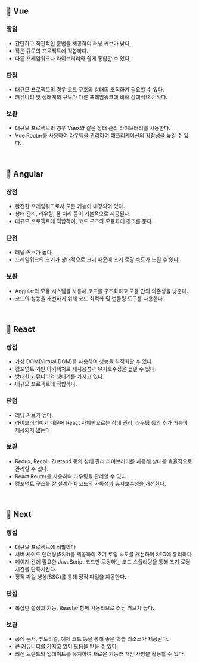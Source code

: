## 📌 Vue
### 장점
- 간단하고 직관적인 문법을 제공하여 러닝 커브가 낮다.
- 작은 규모의 프로젝트에 적합하다.
- 다른 프레임워크나 라이브러리와 쉽게 통합할 수 있다.
### 단점
- 대규모 프로젝트의 경우 코드 구조와 상태의 조직화가 필요할 수 있다.
- 커뮤니티 및 생태계의 규모가 다른 프레임워크에 비해 상대적으로 작다.
### 보완
- 대규모 프로젝트의 경우 Vuex와 같은 상태 관리 라이브러리를 사용한다.
- Vue Router를 사용하여 라우팅을 관리하여 애플리케이션의 확장성을 높일 수 있다.

<br />

## 📌 Angular
### 장점
- 완전한 프레임워크로서 모든 기능이 내장되어 있다.
- 상태 관리, 라우팅, 폼 처리 등이 기본적으로 제공된다.
- 대규모 프로젝트에 적합하며, 코드 구조와 모듈화에 강조를 둔다.
### 단점
- 러닝 커브가 높다.
- 프레임워크의 크기가 상대적으로 크기 때문에 초기 로딩 속도가 느릴 수 있다.
### 보완
- Angular의 모듈 시스템을 사용해 코드를 구조화하고 모듈 간의 의존성을 낮춘다.
- 코드의 성능을 개선하기 위해 코드 최적화 및 번들링 도구를 사용한다.

<br />

## 📌 React
### 장점
- 가상 DOM(Virtual DOM)을 사용하여 성능을 최적화할 수 있다.
- 컴포넌트 기반 아키텍처로 재사용성과 유지보수성을 높일 수 있다.
- 방대한 커뮤니티와 생태계를 가지고 있다.
- 대규모 프로젝트에 적합하다.
### 단점
- 러닝 커브가 높다.
- 라이브러리이기 때문에 React 자체만으로는 상태 관리, 라우팅 등의 추가 기능이 제공되지 않는다.
### 보완
- Redux, Recoil, Zustand 등의 상태 관리 라이브러리를 사용해 상태를 효율적으로 관리할 수 있다.
- React Router를 사용하여 라우팅을 관리할 수 있다.
- 컴포넌트 구조를 잘 설계하여 코드의 가독성과 유지보수성을 개선한다.

<br />

## 📌 Next
### 장점
- 대규모 프로젝트에 적합하다
- 서버 사이드 렌더링(SSR)을 제공하여 초기 로딩 속도를 개선하며 SEO에 유리하다.
- 페이지 간에 필요한 JavaScript 코드만 로딩하는 코드 스플리팅을 통해 초기 로딩 시간을 단축시킨다.
- 정적 파일 생성(SSG)를 통해 정적 파일을 제공한다.
### 단점
- 복잡한 설정과 기능, React와 함께 사용되므로 러닝 커브가 높다.
### 보완
- 공식 문서, 튜토리얼, 예제 코드 등을 통해 좋은 학습 리소스가 제공된다.
- 큰 커뮤니티를 가지고 있어 도움을 받을 수 있다.
- 최신 트렌드와 업데이트를 유지하여 새로운 기능과 개선 사항을 활용할 수 있다.
